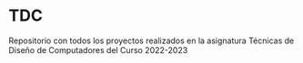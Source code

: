 # TDC
Repositorio con todos los proyectos realizados en la asignatura Técnicas de Diseño de Computadores del Curso 2022-2023
